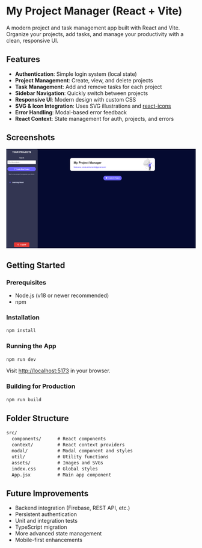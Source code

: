 # My Project Manager (React + Vite)

A modern project and task management app built with React and Vite. Organize your projects, add tasks, and manage your productivity with a clean, responsive UI.

## Features

- **Authentication**: Simple login system (local state)
- **Project Management**: Create, view, and delete projects
- **Task Management**: Add and remove tasks for each project
- **Sidebar Navigation**: Quickly switch between projects
- **Responsive UI**: Modern design with custom CSS
- **SVG & Icon Integration**: Uses SVG illustrations and [react-icons](https://react-icons.github.io/react-icons/)
- **Error Handling**: Modal-based error feedback
- **React Context**: State management for auth, projects, and errors

## Screenshots

![Dashboard Screenshot](public/screenshot.png)

## Getting Started

### Prerequisites

- Node.js (v18 or newer recommended)
- npm

### Installation

```sh
npm install
```

### Running the App

```sh
npm run dev
```

Visit [http://localhost:5173](http://localhost:5173) in your browser.

### Building for Production

```sh
npm run build
```

## Folder Structure

```
src/
  components/      # React components
  context/         # React context providers
  modal/           # Modal component and styles
  util/            # Utility functions
  assets/          # Images and SVGs
  index.css        # Global styles
  App.jsx          # Main app component
```

## Future Improvements

- Backend integration (Firebase, REST API, etc.)
- Persistent authentication
- Unit and integration tests
- TypeScript migration
- More advanced state management
- Mobile-first enhancements
